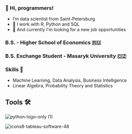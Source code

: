 ### 👋 Hi, programmers! 
- I’m data scientist from Saint-Petersburg
- 🤤 I work with R, Python and SQL
- 👀 And currently I'm looking for a new job opportunities

### B.S. - Higher School of Economics 🇷🇺
### B.S. Exchange Student - Masaryk University 🇨🇿

### Skills 💪
- Machine Learning, Data Analysis, Business Intelligence
- Linear Algebra, Probability Theory and Statistics

## Tools 🛠
![python-logo-only (1)](https://github.com/EgorDulesov/EgorDulesov/assets/97967606/b7316ce3-b9fd-466b-ad1a-80a48a2fc7e8)



![icons8-tableau-software-48](https://github.com/EgorDulesov/EgorDulesov/assets/97967606/26838be6-ad15-4056-a6f7-41272e2adb35)

<!---
EgorDulesov/EgorDulesov is a ✨ special ✨ repository because its `README.md` (this file) appears on your GitHub profile.
You can click the Preview link to take a look at your changes.
--->

